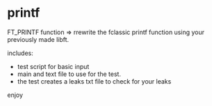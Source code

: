 # printf


FT_PRINTF function => rrewrite the fclassic printf function using your previously made libft. 

includes:

- test script for basic input
- main and text file to use for the test.
- the test creates a leaks txt file to check for your leaks

enjoy
